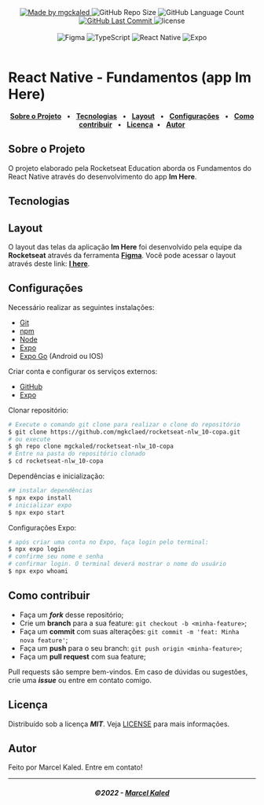 <!-- markdownlint-disable MD033 -->
<!-- markdownlint-disable MD041 -->

<div align="center">
   <a href="https://github.com/mgckaled">
      <img alt="Made by mgckaled" src="https://img.shields.io/badge/made%20by-mgckaled-yellow">
   </a>
   <img alt="GitHub Repo Size" src="https://img.shields.io/github/repo-size/mgckaled/ignite-reactnative_fundamentos">
   <img alt="GitHub Language Count" src="https://img.shields.io/github/languages/count/mgckaled/ignite-reactnative_fundamentos">
   <a href="https://github.com/mgckaled/ignite-reactnative_fundamentos/commits/main">
      <img alt="GitHub Last Commit" src="https://img.shields.io/github/last-commit/mgckaled/ignite-reactnative_fundamentos">
   </a>
   <img alt="license" src="https://img.shields.io/github/license/mgckaled/ignite-reactnative_fundamentos">
  
</div>

<br>

<div align="center">
  <a>
     <img alt="Figma" src="https://img.shields.io/badge/Figma-F24E1E?style=for-the-badge&logo=figma&logoColor=white"/>
     <img alt="TypeScript" src="https://img.shields.io/badge/typescript-%23007ACC.svg?style=for-the-badge&logo=typescript&logoColor=white"/>
     <img alt="React Native" src="https://img.shields.io/badge/react_native-%2320232a.svg?style=for-the-badge&logo=react&logoColor=%2361DAFB"/>
     <img alt="Expo" src="https://img.shields.io/badge/expo-1C1E24?style=for-the-badge&logo=expo&logoColor=#D04A37"/>

  <a/>
</div>

<br>

# React Native - Fundamentos (app Im Here)

<div align="center">

[**Sobre o Projeto**](#sobre-o-projeto) &nbsp;&nbsp;**•**&nbsp;&nbsp;
[**Tecnologias**](#tecnologias) &nbsp;&nbsp;**•**&nbsp;&nbsp;
[**Layout**](#layout) &nbsp;&nbsp;**•**&nbsp;&nbsp;
[**Configurações**](#configurações) &nbsp;&nbsp;**•**&nbsp;&nbsp;
[**Como contribuir**](#como-contribuir) &nbsp;&nbsp;**•**&nbsp;&nbsp;
[**Licença**](#licença)&nbsp;&nbsp;**•**&nbsp;&nbsp;
[**Autor**](#autor)

</div>

## Sobre o Projeto

O projeto elaborado pela Rocketseat Education aborda os Fundamentos do React Native através do desenvolvimento do app **Im Here**.

## Tecnologias

## Layout

O layout das telas da aplicação **Im Here** foi desenvolvido pela equipe da **Rocketseat** através da ferramenta [**Figma**](https://www.figma.com).
Você pode acessar o layout através deste link: [**I here**](https://www.figma.com/file/gQSISUSw1Akqxu1IgG1164/Chapter-I---Im-Here).

## Configurações

Necessário realizar as seguintes instalações:

- [Git](https://git-scm.com/)
- [npm](https://www.npmjs.com/)
- [Node](https://nodejs.org/)
- [Expo](https://docs.expo.dev/)
- [Expo Go](https://expo.dev/client) (Android ou IOS)

Criar conta e configurar os serviços externos:

- [GitHub](https://github.com/)
- [Expo](https://expo.dev/)

Clonar repositório:

```bash
# Execute o comando git clone para realizar o clone do repositório
$ git clone https://github.com/mgkclaed/rocketseat-nlw_10-copa.git
# ou execute
$ gh repo clone mgckaled/rocketseat-nlw_10-copa
# Entre na pasta do repositório clonado
$ cd rocketseat-nlw_10-copa
```

Dependências e inicialização:

```bash
## instalar dependências
$ npx expo install
# inicializar expo
$ npx expo start
```

Configurações Expo:

```bash
# após criar uma conta no Expo, faça login pelo terminal:
$ npx expo login
# confirme seu nome e senha
# confirmar login. O terminal deverá mostrar o nome do usuário
$ npx expo whoami
```

## Como contribuir

- Faça um **_fork_** desse repositório;
- Crie um **branch** para a sua feature: `git checkout -b <minha-feature>`;
- Faça um **commit** com suas alterações: `git commit -m 'feat: Minha nova feature'`;
- Faça um **push** para o seu branch: `git push origin <minha-feature>`;
- Faça um **pull request** com sua feature;

Pull requests são sempre bem-vindos. Em caso de dúvidas ou sugestões, crie uma _**issue**_ ou entre em contato comigo.

## Licença

Distribuído sob a licença **_MIT_**. Veja [LICENSE](LICENSE) para mais informações.

## Autor

Feito por Marcel Kaled. Entre em contato!

---

<h5 align="center">
  &copy;2022 - <a href="https://github.com/mgckaled/">Marcel Kaled</a>
</h5>
